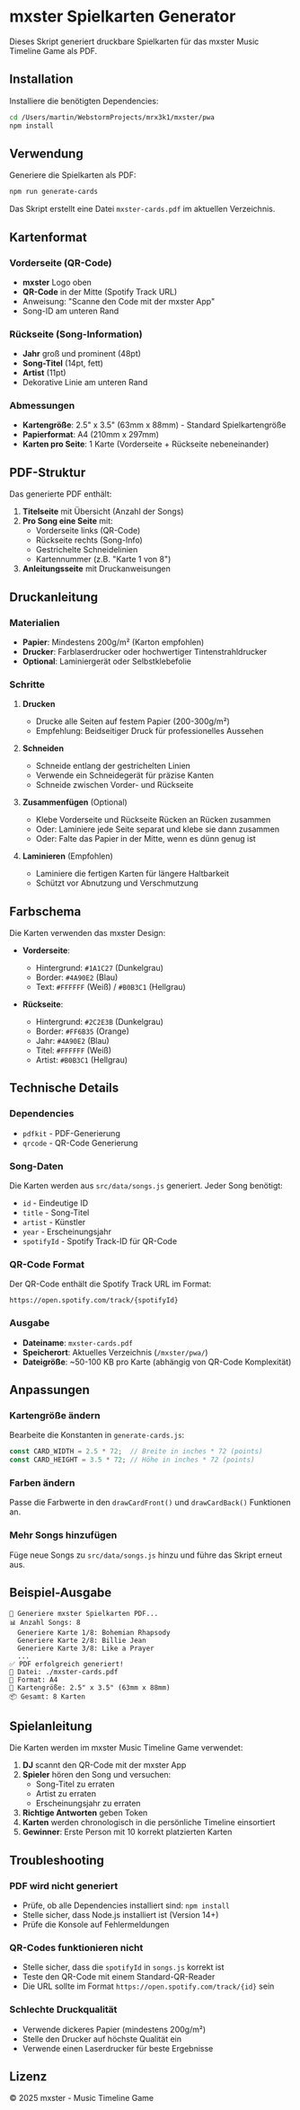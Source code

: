 # mxster Spielkarten Generator

Dieses Skript generiert druckbare Spielkarten für das mxster Music Timeline Game als PDF.

## Installation

Installiere die benötigten Dependencies:

```bash
cd /Users/martin/WebstormProjects/mrx3k1/mxster/pwa
npm install
```

## Verwendung

Generiere die Spielkarten als PDF:

```bash
npm run generate-cards
```

Das Skript erstellt eine Datei `mxster-cards.pdf` im aktuellen Verzeichnis.

## Kartenformat

### Vorderseite (QR-Code)
- **mxster** Logo oben
- **QR-Code** in der Mitte (Spotify Track URL)
- Anweisung: "Scanne den Code mit der mxster App"
- Song-ID am unteren Rand

### Rückseite (Song-Information)
- **Jahr** groß und prominent (48pt)
- **Song-Titel** (14pt, fett)
- **Artist** (11pt)
- Dekorative Linie am unteren Rand

### Abmessungen
- **Kartengröße**: 2.5" x 3.5" (63mm x 88mm) - Standard Spielkartengröße
- **Papierformat**: A4 (210mm x 297mm)
- **Karten pro Seite**: 1 Karte (Vorderseite + Rückseite nebeneinander)

## PDF-Struktur

Das generierte PDF enthält:

1. **Titelseite** mit Übersicht (Anzahl der Songs)
2. **Pro Song eine Seite** mit:
   - Vorderseite links (QR-Code)
   - Rückseite rechts (Song-Info)
   - Gestrichelte Schneidelinien
   - Kartennummer (z.B. "Karte 1 von 8")
3. **Anleitungsseite** mit Druckanweisungen

## Druckanleitung

### Materialien
- **Papier**: Mindestens 200g/m² (Karton empfohlen)
- **Drucker**: Farblaserdrucker oder hochwertiger Tintenstrahldrucker
- **Optional**: Laminiergerät oder Selbstklebefolie

### Schritte

1. **Drucken**
   - Drucke alle Seiten auf festem Papier (200-300g/m²)
   - Empfehlung: Beidseitiger Druck für professionelles Aussehen

2. **Schneiden**
   - Schneide entlang der gestrichelten Linien
   - Verwende ein Schneidegerät für präzise Kanten
   - Schneide zwischen Vorder- und Rückseite

3. **Zusammenfügen** (Optional)
   - Klebe Vorderseite und Rückseite Rücken an Rücken zusammen
   - Oder: Laminiere jede Seite separat und klebe sie dann zusammen
   - Oder: Falte das Papier in der Mitte, wenn es dünn genug ist

4. **Laminieren** (Empfohlen)
   - Laminiere die fertigen Karten für längere Haltbarkeit
   - Schützt vor Abnutzung und Verschmutzung

## Farbschema

Die Karten verwenden das mxster Design:

- **Vorderseite**:
  - Hintergrund: `#1A1C27` (Dunkelgrau)
  - Border: `#4A90E2` (Blau)
  - Text: `#FFFFFF` (Weiß) / `#B0B3C1` (Hellgrau)

- **Rückseite**:
  - Hintergrund: `#2C2E3B` (Dunkelgrau)
  - Border: `#FF6B35` (Orange)
  - Jahr: `#4A90E2` (Blau)
  - Titel: `#FFFFFF` (Weiß)
  - Artist: `#B0B3C1` (Hellgrau)

## Technische Details

### Dependencies
- `pdfkit` - PDF-Generierung
- `qrcode` - QR-Code Generierung

### Song-Daten
Die Karten werden aus `src/data/songs.js` generiert. Jeder Song benötigt:
- `id` - Eindeutige ID
- `title` - Song-Titel
- `artist` - Künstler
- `year` - Erscheinungsjahr
- `spotifyId` - Spotify Track-ID für QR-Code

### QR-Code Format
Der QR-Code enthält die Spotify Track URL im Format:
```
https://open.spotify.com/track/{spotifyId}
```

### Ausgabe
- **Dateiname**: `mxster-cards.pdf`
- **Speicherort**: Aktuelles Verzeichnis (`/mxster/pwa/`)
- **Dateigröße**: ~50-100 KB pro Karte (abhängig von QR-Code Komplexität)

## Anpassungen

### Kartengröße ändern
Bearbeite die Konstanten in `generate-cards.js`:

```javascript
const CARD_WIDTH = 2.5 * 72;  // Breite in inches * 72 (points)
const CARD_HEIGHT = 3.5 * 72; // Höhe in inches * 72 (points)
```

### Farben ändern
Passe die Farbwerte in den `drawCardFront()` und `drawCardBack()` Funktionen an.

### Mehr Songs hinzufügen
Füge neue Songs zu `src/data/songs.js` hinzu und führe das Skript erneut aus.

## Beispiel-Ausgabe

```
🎵 Generiere mxster Spielkarten PDF...
📊 Anzahl Songs: 8
  Generiere Karte 1/8: Bohemian Rhapsody
  Generiere Karte 2/8: Billie Jean
  Generiere Karte 3/8: Like a Prayer
  ...
✅ PDF erfolgreich generiert!
📄 Datei: ./mxster-cards.pdf
📏 Format: A4
🎴 Kartengröße: 2.5" x 3.5" (63mm x 88mm)
📦 Gesamt: 8 Karten
```

## Spielanleitung

Die Karten werden im mxster Music Timeline Game verwendet:

1. **DJ** scannt den QR-Code mit der mxster App
2. **Spieler** hören den Song und versuchen:
   - Song-Titel zu erraten
   - Artist zu erraten
   - Erscheinungsjahr zu erraten
3. **Richtige Antworten** geben Token
4. **Karten** werden chronologisch in die persönliche Timeline einsortiert
5. **Gewinner**: Erste Person mit 10 korrekt platzierten Karten

## Troubleshooting

### PDF wird nicht generiert
- Prüfe, ob alle Dependencies installiert sind: `npm install`
- Stelle sicher, dass Node.js installiert ist (Version 14+)
- Prüfe die Konsole auf Fehlermeldungen

### QR-Codes funktionieren nicht
- Stelle sicher, dass die `spotifyId` in `songs.js` korrekt ist
- Teste den QR-Code mit einem Standard-QR-Reader
- Die URL sollte im Format `https://open.spotify.com/track/{id}` sein

### Schlechte Druckqualität
- Verwende dickeres Papier (mindestens 200g/m²)
- Stelle den Drucker auf höchste Qualität ein
- Verwende einen Laserdrucker für beste Ergebnisse

## Lizenz

© 2025 mxster - Music Timeline Game
